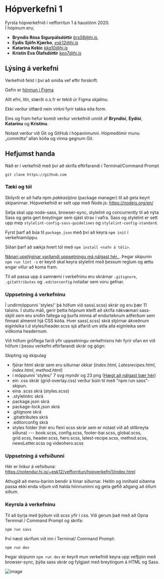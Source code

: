 # Hópverkefni 1

Fyrsta hópverkefnið í vefforritun 1 á haustönn 2020. <br/>
Í hópinum eru;

 * **Bryndís Rósa Sigurpálsdóttir** *brs58@hi.is*,
 * **Eydís Sjöfn Kjærbo**,  *esk12@hi.is*
 * **Katarina Kekic**  *kka10@hi.is*
 * **Kristín Eva Ólafsdóttir** *keo7@hi.is*

## Lýsing á verkefni

Verkefnið felst í því að smíða vef eftir forskrift.

Gefin er [hönnun í Figma](https://www.figma.com/file/Ld0BojedvArxiADpq80wVD/Vefforritun-1-2020-h%C3%B3pverkefni-1)

Allt efni, litir, stærði o.s.fr er tekið úr Figma skjalinu.

Ekki verður útfærð nein virkni fyrir takka eða form.

Eins og fram hefur komið verður verkefnið unnið af **Bryndísi**, **Eydísi**, **Katarinu** og **Kristínu**.

Notast verður við Git og GitHub í hópavinnunni. Hópmeðlimir munu „committa“ allan kóða og vinna gegnum Git.

## Hefjumst handa

Náð er í verkefnið með því að skrifa eftirfarandi í Terminal/Command Prompt
```
git clone https://github.com
```

### Tæki og tól
Skilyrði er  að hafa npm *pakkastjóra* (package manager) til að geta keyrt skipanirnar. Hópverkefnið er sett upp með Node.js: https://nodejs.org/en/

Setja skal upp node-sass, browser-sync, stylelint og concurrently til að nýta Sass og geta gert breytingar sem sjást strax í vafra. Sass og stylelint er sett upp mep `stylelint-config-sass-guidelines` og `stylelint-config-standard`.

Fyrst þarf að búa til `package.json` með því að keyra `npm init` í verkefnamöppu.

Síðan þarf að sækja hvert tól með `npm install <nafn á tóli>`.

 [Nánari upplýginar varðandi uppsetningu má nálgast hér. ](https://github.com/vefforritun/vef1-2020/blob/master/fyrirlestrar/06/06.2.npm.md#t%C3%B3l-%C3%AD-verkefnum). Þegar skipunin `npm run lint -s` er keyrð skal keyra stylelint með þessum reglum og ættu engar villur að koma fram.

 Til að passa upp á samræmi í verkefninu eru skrárnar `.gitignore`, `.gitattributes` og `.editorconfig` notaðar sem voru gefnar.


 ### Uppsetning á verkefninu

Í undirmöppunni 'styles/' þá höfum við sass(.scss) skrár og eru þær 11 talsins. Í stuttu máli, gerir þetta hópnum kleift að skrifa nákvæmari sass-skjöl sem eru sniðin fallega og þurfa minna af endurteknum aðferðum sem finnast almennt hjá CSS kóða.  Hver sass(.scss) skrá stjórnar ákveðnum eiginleika t.d  styles/header.scss sjá alfarið um stíla alla eiginleika sem viðkoma headernum. 

Við höfum gróflega farið yfir uppsetningu verkefnisins hér fyrir ofan en við höfum í þessu verkefni eftirfarandi skrár og gögn:

Skipting og skipulag
- fjórar html skrár sem eru síðurnar okkar (*index.html*, *Latesrecipes.html*, *index.html*, *method.html*)
- í möppunni 'styles/' 7 svg myndir og 23 png ([Hægt að nálgast þær hér](https://github.com/katkek/vef1-2020-h1/tree/master/img))
- ein .css skrár (grid-overlay.css) verður búin til með "npm run sass"-skipun.
- eina .scss skrá (styles.scss)
- .stylelintrc skrá
- package.json skrá
- package-lock.json skrá
- .gitignore skrá
- .gitattributes skrá
- .editorconfig skrá
- styles folder (hér eru fleiri scss skrár sem er notast við að stílbreyta síðuna)
--- book.scss, config.scss, footer-bar.scss, global.scss, grid.scss, header.scss, hero.scss, latest-recipe.scss, method.scss, newsLetter.scss og videohero.scss


### Uppsetning á vefsíðunni

Hér er linkur á vefsíðuna: https://notendur.hi.is/~esk12/vefforritun/hopverkefni1/index.html

Athugið að menu-barinn bendir á hinar síðurnar. Heitin og innihald síðanna passa ekki enda viljum við halda hönnuninni og geta gefið aðgang að öllum síðum.

### Keyrsla á verkefninu

Til að byrja með þýðum við scss yfir í css. Við gerum það með að Opna Terminal / Command Prompt og skrifa:

```
npm run sass
```

Því næst skrifum við inn í Terminal/ Command Prompt: 

```
npm run dev
```
Þegar skipunin `npm run dev` er keyrð mun verkefnið keyra upp vefþjón með browser-sync, þýða sass skrár og fylgjast með breytingum á HTML og Sass.


![image](https://github.com/bryndisrosa97/RecipeWebsiteRenderFromFigma/assets/61384036/9f32ef75-5b7e-4ab0-b894-8a261b0f9194)
